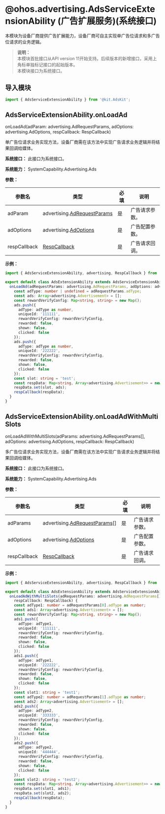 # @ohos.advertising.AdsServiceExtensionAbility (广告扩展服务)(系统接口)

<!--Kit: Ads Kit-->
<!--Subsystem: Advertising-->
<!--Owner: @SukiEvas-->
<!--Designer: @zhansf1988-->
<!--Tester: @hongmei_may-->
<!--Adviser: @RayShih-->

本模块为设备厂商提供广告扩展能力，设备厂商可自主实现单广告位请求和多广告位请求的业务逻辑。

> **说明：**<br/>
> 本模块首批接口从API version 11开始支持。后续版本的新增接口，采用上角标单独标记接口的起始版本。<br/>
> 本模块接口为系统接口。

## 导入模块

```ts
import { AdsServiceExtensionAbility } from '@kit.AdsKit';
```

## AdsServiceExtensionAbility.onLoadAd

onLoadAd(adParam: advertising.AdRequestParams, adOptions: advertising.AdOptions, respCallback: RespCallback)

单广告位请求业务实现方法，设备厂商需在该方法中实现广告请求业务逻辑并将结果回调给媒体。

**系统接口：** 此接口为系统接口。

**系统能力：** SystemCapability.Advertising.Ads

**参数：**

| 参数名       | 类型                                                                  | 必填 | 说明          |
|--------------|-----------------------------------------------------------------------|-----|-------------|
| adParam      | advertising.[AdRequestParams](js-apis-advertising.md#adrequestparams) | 是   | 广告请求参数。 |
| adOptions    | advertising.[AdOptions](js-apis-advertising.md#adoptions)             | 是   | 广告配置参数。 |
| respCallback | [RespCallback](js-apis-adsserviceextensionability.md#respcallback)    | 是   | 广告请求回调。 |

**示例：**

```ts
import { AdsServiceExtensionAbility, advertising, RespCallback } from '@kit.AdsKit';

export default class AdsExtensionAbility extends AdsServiceExtensionAbility {
  onLoadAd(adRequestParams: advertising.AdRequestParams, adOptions: advertising.AdOptions, respCallback: RespCallback) {
    const adType: number | undefined = adRequestParams.adType;
    const ads: Array<advertising.Advertisement> = [];
    const rewardVerifyConfig: Map<string, string> = new Map();
    ads.push({
      adType: adType as number,
      uniqueId: '111111',
      rewardVerifyConfig: rewardVerifyConfig,
      rewarded: false,
      shown: false,
      clicked: false
    });
    ads.push({
      adType: adType as number,
      uniqueId: '222222',
      rewardVerifyConfig: rewardVerifyConfig,
      rewarded: false,
      shown: false,
      clicked: false
    });
    const slot: string = 'test';
    const respData: Map<string, Array<advertising.Advertisement>> = new Map();
    respData.set(slot, ads);
    respCallback(respData);
  }
}
```

## AdsServiceExtensionAbility.onLoadAdWithMultiSlots

onLoadAdWithMultiSlots(adParams: advertising.AdRequestParams[], adOptions: advertising.AdOptions, respCallback: RespCallback)

多广告位请求业务实现方法，设备厂商需在该方法中实现广告请求业务逻辑并将结果回调给媒体。

**系统接口：** 此接口为系统接口。

**系统能力：** SystemCapability.Advertising.Ads

**参数：**

| 参数名       | 类型                                                                    | 必填 | 说明          |
|--------------|-------------------------------------------------------------------------|-----|-------------|
| adParams     | advertising.[AdRequestParams](js-apis-advertising.md#adrequestparams)[] | 是   | 广告请求参数。 |
| adOptions    | advertising.[AdOptions](js-apis-advertising.md#adoptions)               | 是   | 广告配置参数。 |
| respCallback | [RespCallback](js-apis-adsserviceextensionability.md#respcallback)      | 是   | 广告请求回调。 |

**示例：**

```ts
import { AdsServiceExtensionAbility, advertising, RespCallback } from '@kit.AdsKit';

export default class AdsExtensionAbility extends AdsServiceExtensionAbility {
  onLoadAdWithMultiSlots(adRequestParams: advertising.AdRequestParams[], adOptions: advertising.AdOptions,
    respCallback: RespCallback) {
    const adType1: number = adRequestParams[0].adType as number;
    const ads1: Array<advertising.Advertisement> = [];
    const rewardVerifyConfig: Map<string, string> = new Map();
    ads1.push({
      adType: adType1,
      uniqueId: '111111',
      rewardVerifyConfig: rewardVerifyConfig,
      rewarded: false,
      shown: false,
      clicked: false
    });
    ads1.push({
      adType: adType1,
      uniqueId: '222222',
      rewardVerifyConfig: rewardVerifyConfig,
      rewarded: false,
      shown: false,
      clicked: false
    });
    const slot1: string = 'test1';
    const adType2: number = adRequestParams[1].adType as number;
    const ads2: Array<advertising.Advertisement> = [];
    ads2.push({
      adType: adType2,
      uniqueId: '333333',
      rewardVerifyConfig: rewardVerifyConfig,
      rewarded: false,
      shown: false,
      clicked: false
    });
    ads2.push({
      adType: adType2,
      uniqueId: '444444',
      rewardVerifyConfig: rewardVerifyConfig,
      rewarded: false,
      shown: false,
      clicked: false
    });
    const slot2: string = 'test2';
    const respData: Map<string, Array<advertising.Advertisement>> = new Map();
    respData.set(slot1, ads1);
    respData.set(slot2, ads2);
    respCallback(respData);
  }
}
```